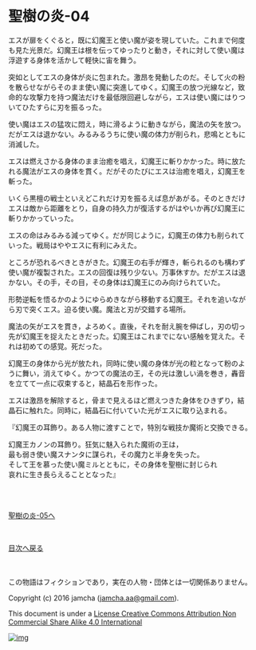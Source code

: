 # 聖樹の炎-04

エスが扉をくぐると，既に幻魔王と使い魔が姿を現していた。これまで何度  
も見た光景だ。幻魔王は根を伝ってゆったりと動き，それに対して使い魔は  
浮遊する身体を活かして軽快に宙を舞う。  

突如としてエスの身体が炎に包まれた。激昂を発動したのだ。そして火の粉  
を散らせながらそのまま使い魔に突進してゆく。幻魔王の放つ光線など，致  
命的な攻撃力を持つ魔法だけを最低限回避しながら，エスは使い魔にはりつ  
いてひたすらに刃を振るった。  

使い魔はエスの猛攻に悶え，時に滑るように動きながら，魔法の矢を放つ。  
だがエスは退かない。みるみるうちに使い魔の体力が削られ，悲鳴とともに  
消滅した。  

エスは燃えさかる身体のまま治癒を唱え，幻魔王に斬りかかった。時に放た  
れる魔法がエスの身体を貫く。だがそのたびにエスは治癒を唱え，幻魔王を  
斬った。  

いくら黒檀の戦士といえどこれだけ刃を振るえば息があがる。そのときだけ  
エスは敵から距離をとり，自身の持久力が復活するがはやいか再び幻魔王に  
斬りかかっていった。  

エスの命はみるみる減ってゆく。だが同じように，幻魔王の体力も削られて  
いった。戦局はややエスに有利にみえた。  

ところが恐れるべきときがきた。幻魔王の右手が輝き，斬られるのも構わず  
使い魔が複製された。エスの回復は残り少ない。万事休すか。だがエスは退  
かない。その手，その目，その身体は幻魔王にのみ向けられていた。  

形勢逆転を悟るかのようにゆらめきながら移動する幻魔王。それを追いなが  
ら刃で突くエス。迫る使い魔。魔法と刃が交錯する場所。  

魔法の矢がエスを貫き，よろめく。直後，それを耐え腕を伸ばし，刃の切っ  
先が幻魔王を捉えたときだった。幻魔王はこれまでにない感触を覚えた。そ  
れは初めての感覚。死だった。  

幻魔王の身体から光が放たれ，同時に使い魔の身体が光の粒となって粉のよ  
うに舞い，消えてゆく。かつての魔法の王，その光は激しい渦を巻き，轟音  
を立てて一点に収束すると，結晶石を形作った。  

エスは激昂を解除すると，骨まで見えるほど燃えつきた身体をひきずり，結  
晶石に触れた。同時に，結晶石に付いていた光がエスに取り込まれる。  

『幻魔王の耳飾り。ある人物に渡すことで，特別な戦技か魔術と交換できる。  

幻魔王カノンの耳飾り。狂気に魅入られた魔術の王は，  
最も弱き使い魔スナンタに謀られ，その魔力と半身を失った。  
そして王を慕った使い魔ミルとともに，その身体を聖樹に封じられ  
哀れに生き長らえることとなった』  

<br>  
<br>  

[聖樹の炎-05へ](https://github.com/jamcha-aa/EbonyBlades/blob/master/articles/sacredtree/05.md)  

<br>  

[目次へ戻る](https://github.com/jamcha-aa/EbonyBlades/blob/master/README.md)  

<br>  
<br>  
この物語はフィクションであり，実在の人物・団体とは一切関係ありません。  

Copyright (c) 2016 jamcha (jamcha.aa@gmail.com).  

This document is under a [License Creative Commons Attribution Non Commercial Share Alike 4.0 International](http://creativecommons.org/licenses/by-nc-sa/4.0/deed)  

[![img](http://i.creativecommons.org/l/by-nc-sa/3.0/80x15.png)](http://creativecommons.org/licenses/by-nc-sa/4.0/deed)